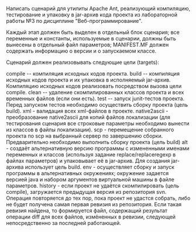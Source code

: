 Написать сценарий для утилиты Apache Ant, реализующий компиляцию, тестирование и
упаковку в jar-архив кода проекта из лабораторной работы №3 по дисциплине
"Веб-программирование".

Каждый этап должен быть выделен в отдельный блок сценария; все переменные и
константы, используемые в сценарии, должны быть вынесены в отдельный файл
параметров; MANIFEST.MF должен содержать информацию о версии и о запускаемом
классе.

Cценарий должен реализовывать следующие цели (targets):

compile -- компиляция исходных кодов проекта.
build -- компиляция исходных кодов проекта и их упаковка в исполняемый jar-архив. Компиляцию исходных кодов реализовать посредством вызова цели compile.
clean -- удаление скомпилированных классов проекта и всех временных файлов (если они есть).
test -- запуск junit-тестов проекта. Перед запуском тестов необходимо осуществить сборку проекта (цель build).
xml - валидация всех xml-файлов в проекте.
native2ascii - преобразование native2ascii для копий файлов локализации (для тестирования сценария все строковые параметры необходимо вынести из классов в файлы локализации).
scp - перемещение собранного проекта по scp на выбранный сервер по завершению сборки. Предварительно необходимо выполнить сборку проекта (цель build)
alt - создаёт альтернативную версию программы с измененными именами переменных и классов (используя задание replace/replaceregexp в файлах параметров) и упаковывает её в jar-архив. Для создания jar-архива использует цель build.
env - осуществляет сборку и запуск программы в альтернативных окружениях; окружение задается версией java и набором аргументов виртуальной машины в файле параметров.
history - если проект не удаётся скомпилировать (цель compile), загружается предыдущая версия из репозитория svn. Операция повторяется до тех пор, пока проект не удастся собрать, либо не будет получена самая первая ревизия из репозитория. Если такая ревизия найдена, то формируется файл, содержащий результат операции diff для всех файлов, измёненных в ревизии, следующей непосредственно за последней работающей.
